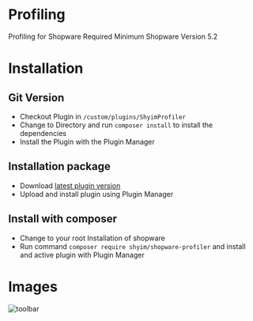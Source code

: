 # Profiling
Profiling for Shopware
Required Minimum Shopware Version 5.2

# Installation
## Git Version
* Checkout Plugin in `/custom/plugins/ShyimProfiler`
* Change to Directory and run `composer install` to install the dependencies
* Install the Plugin with the Plugin Manager

## Installation package
* Download [latest plugin version](https://github.com/shyim/shopware-profiler/releases/download/1.0.4/ShyimProfiler.zip)
* Upload and install plugin using Plugin Manager

## Install with composer
* Change to your root Installation of shopware
* Run command `composer require shyim/shopware-profiler` and install and active plugin with Plugin Manager 

# Images
![toolbar](http://i.imgur.com/1F5d8jj.jpg)

